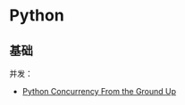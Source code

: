 # Python

## 基础

并发：
- [Python Concurrency From the Ground Up](https://www.youtube.com/watch?v=MCs5OvhV9S4)
